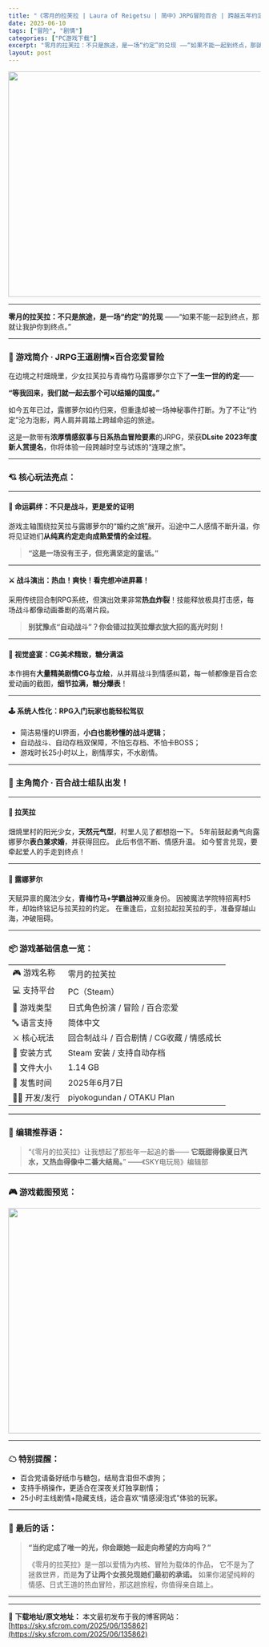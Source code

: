 ```yaml
---
title: "《零月的拉芙拉 | Laura of Reigetsu | 简中》JRPG冒险百合 | 跨越五年约定的旅途"
date: 2025-06-10
tags: ["冒险", "剧情"]
categories: ["PC游戏下载"]
excerpt: "零月的拉芙拉：不只是旅途，是一场“约定”的兑现 ——“如果不能一起到终点，那就让我护你到终点。” 🌙 游戏简介 · JRPG王道剧情×百合恋爱冒险 在边境之村畑焼里，少女拉芙拉与青梅竹马露娜萝尔立下了一生一世的约定—— “等我回来，我们就一起去那个可以结婚的国度。” 如今五年已过，露娜萝尔如约归来，&hellip;"
layout: post
---
```


<img class="aligncenter size-full wp-image-135863" src="https://sky.sfcrom.com/wp-content/uploads/2025/06/2025060916515043.webp" alt="" width="800" height="450" />

<hr />

<strong>零月的拉芙拉：不只是旅途，是一场“约定”的兑现</strong>
——“如果不能一起到终点，那就让我护你到终点。”

<hr />

<h3>🌙 游戏简介 · JRPG王道剧情×百合恋爱冒险</h3>
在边境之村畑焼里，少女拉芙拉与青梅竹马露娜萝尔立下了<strong>一生一世的约定</strong>——

<strong>“等我回来，我们就一起去那个可以结婚的国度。”</strong>

如今五年已过，露娜萝尔如约归来，但重逢却被一场神秘事件打断。为了不让“约定”沦为泡影，两人肩并肩踏上跨越命运的旅途。

这是一款带有<strong>浓厚情感叙事与日系热血冒险要素</strong>的JRPG，荣获<strong>DLsite 2023年度新人赏提名</strong>，你将体验一段跨越时空与试炼的“连理之旅”。

<hr />

<h3>💘 核心玩法亮点：</h3>

<hr />

<h4>🌸 <strong>命运羁绊：不只是战斗，更是爱的证明</strong></h4>
游戏主轴围绕拉芙拉与露娜萝尔的“婚约之旅”展开。沿途中二人感情不断升温，你将见证她们<strong>从纯真约定走向成熟爱情的全过程</strong>。
<blockquote><strong>“这是一场没有王子，但充满坚定的童话。”</strong></blockquote>

<hr />

<h4>⚔️ <strong>战斗演出：热血！爽快！看完想冲进屏幕！</strong></h4>
采用传统回合制RPG系统，但演出效果非常<strong>热血炸裂</strong>！技能释放极具打击感，每场战斗都像动画番剧的高潮片段。
<blockquote><strong>别犹豫点“自动战斗”？你会错过拉芙拉爆衣放大招的高光时刻！</strong></blockquote>

<hr />

<h4>🎨 <strong>视觉盛宴：CG美术精致，糖分满溢</strong></h4>
本作拥有<strong>大量精美剧情CG与立绘</strong>，从并肩战斗到情感纠葛，每一帧都像是百合恋爱动画的截图，<strong>细节拉满，糖分爆表</strong>！

<hr />

<h4>🕹️ <strong>系统人性化：RPG入门玩家也能轻松驾驭</strong></h4>
<ul>
 	<li>简洁易懂的UI界面，<strong>小白也能秒懂的战斗逻辑</strong>；</li>
 	<li>自动战斗、自动存档双保障，不怕忘存档、不怕卡BOSS；</li>
 	<li>游戏时长25小时以上，剧情厚实，不水剧情。</li>
</ul>

<hr />

<h3>💌 主角简介 · 百合战士组队出发！</h3>

<hr />

<h4>💖 拉芙拉</h4>
畑焼里村的阳光少女，<strong>天然元气型</strong>，村里人见了都想抱一下。
5年前鼓起勇气向露娜萝尔<strong>表白兼求婚</strong>，并获得回应。
此后书信不断、情感升温。
如今誓言兑现，要牵起爱人的手走到终点！

<hr />

<h4>🔮 露娜萝尔</h4>
天赋异禀的魔法少女，<strong>青梅竹马+学霸战神</strong>双重身份。
因被魔法学院特招离村5年，却始终铭记与拉芙拉的约定。
在重逢后，立刻拉起拉芙拉的手，准备穿越山海，冲破阻碍。

<hr />

<h3>📦 游戏基础信息一览：</h3>
<table>
<tbody>
<tr>
<td>🎮 游戏名称</td>
<td>零月的拉芙拉</td>
</tr>
<tr>
<td>💻 支持平台</td>
<td>PC（Steam）</td>
</tr>
<tr>
<td>🧩 游戏类型</td>
<td>日式角色扮演 / 冒险 / 百合恋爱</td>
</tr>
<tr>
<td>🔤 语言支持</td>
<td>简体中文</td>
</tr>
<tr>
<td>⚔️ 核心玩法</td>
<td>回合制战斗 / 百合剧情 / CG收藏 / 情感成长</td>
</tr>
<tr>
<td>📁 安装方式</td>
<td>Steam 安装 / 支持自动存档</td>
</tr>
<tr>
<td>💾 文件大小</td>
<td>1.14 GB</td>
</tr>
<tr>
<td>📅 发售时间</td>
<td>2025年6月7日</td>
</tr>
<tr>
<td>🧑‍🎨 开发/发行</td>
<td>piyokogundan / OTAKU Plan</td>
</tr>
</tbody>
</table>

<hr />

<h3>🧠 编辑推荐语：</h3>
<blockquote>“《零月的拉芙拉》让我想起了那些年一起追的番——
<strong>它既甜得像夏日汽水，又热血得像中二番大结局。</strong>”
——《SKY电玩局》编辑部</blockquote>

<hr />

<h3>🎮 游戏截图预览：</h3>
<img class="aligncenter" src="https://shared.fastly.steamstatic.com/store_item_assets/steam/apps/2497170/ss_56690c6479f7e2e9d0757b27009e6f3e881f626b.1920x1080.jpg" width="1000" height="450" />

<hr />

<h3>☁ 特别提醒：</h3>
<ul>
 	<li>百合党请备好纸巾与糖包，结局含泪但不虐狗；</li>
 	<li>支持手柄操作，更适合在深夜关灯独享剧情；</li>
 	<li>25小时主线剧情+隐藏支线，适合喜欢“情感浸泡式”体验的玩家。</li>
</ul>

<hr />

<h3>💬 最后的话：</h3>
<blockquote><strong>“当约定成了唯一的光，你会跟她一起走向希望的方向吗？”</strong>

《零月的拉芙拉》是一部以爱情为内核、冒险为载体的作品，
它不是为了拯救世界，而是<strong>为了让两个女孩兑现她们最初的承诺。</strong>
如果你渴望纯粹的情感、日式王道的热血冒险，那这趟旅程，你值得亲自踏上。</blockquote>

<hr />

---
📖 **下载地址/原文地址：** 本文最初发布于我的博客网站：[https://sky.sfcrom.com/2025/06/135862](https://sky.sfcrom.com/2025/06/135862)
